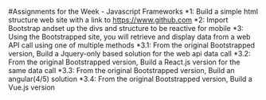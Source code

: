 #Assignments for the Week - Javascript Frameworks
*1: Build a simple html structure web site with a link to https://www.github.com
*2: Import Bootstrap andset up the divs and structure to be reactive for mobile
*3: Using the Bootstrapped site, you will retrieve and display data from a web API call using one of multiple methods
*3.1: From the original Bootstrapped version, Build a Jquery-only based solution for the web api data call
*3.2: From the original Bootstrapped version, Build a React.js version for the same data call
*3.3: From the original Bootstrapped version, Build an angular(4/5) solution
*3.4: From the original Bootstrapped version, Build a Vue.js version